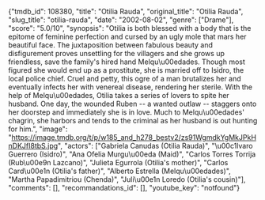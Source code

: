 {"tmdb_id": 108380, "title": "Otilia Rauda", "original_title": "Otilia Rauda", "slug_title": "otilia-rauda", "date": "2002-08-02", "genre": ["Drame"], "score": "5.0/10", "synopsis": "Otilia is both blessed with a body that is the epitome of feminine perfection and cursed by an ugly mole that mars her beautiful face. The juxtaposition between fabulous beauty and disfigurement proves unsettling for the villagers and she grows up friendless, save the family's hired hand Melqu\u00edades. Though most figured she would end up as a prostitute, she is married off to Isidro, the local police chief. Cruel and petty, this ogre of a man brutalizes her and eventually infects her with venereal disease, rendering her sterile. With the help of Melqu\u00edades, Otilia takes a series of lovers to spite her husband. One day, the wounded Ruben -- a wanted outlaw -- staggers onto her doorstep and immediately she is in love. Much to Melqu\u00edades' chagrin, she harbors and tends to the criminal as her husband is out hunting for him.", "image": "https://image.tmdb.org/t/p/w185_and_h278_bestv2/zs91WgmdkYgMkJPkHnDKJfI8tbS.jpg", "actors": ["Gabriela Canudas (Otilia Rauda)", "\u00c1lvaro Guerrero (Isidro)", "Ana Ofelia Murgu\u00eda (Maid)", "Carlos Torres Torrija (Rub\u00e9n Lazcano)", "Julieta Egurrola (Otilia's mother)", "Carlos Card\u00e1n (Otilia's father)", "Alberto Estrella (Melqu\u00edades)", "Martha Papadimitriou (Chenda)", "Juli\u00e1n Loredo (Otilia's cousin)"], "comments": [], "recommandations_id": [], "youtube_key": "notfound"}